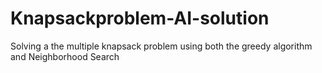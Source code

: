 # Knapsackproblem-AI-solution
Solving a the multiple knapsack problem using both the greedy algorithm and Neighborhood Search
